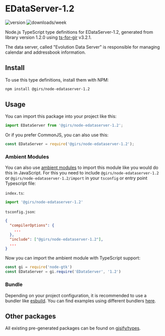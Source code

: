 
# EDataServer-1.2

![version](https://img.shields.io/npm/v/@girs/node-edataserver-1.2)
![downloads/week](https://img.shields.io/npm/dw/@girs/node-edataserver-1.2)


Node.js TypeScript type definitions for EDataServer-1.2, generated from library version 1.2.0 using [ts-for-gir](https://github.com/gjsify/ts-for-gir) v3.2.1.

The data server, called "Evolution Data Server" is responsible for managing calendar and addressbook information.

## Install

To use this type definitions, install them with NPM:
```bash
npm install @girs/node-edataserver-1.2
```

## Usage

You can import this package into your project like this:
```ts
import EDataServer from '@girs/node-edataserver-1.2';
```

Or if you prefer CommonJS, you can also use this:
```ts
const EDataServer = require('@girs/node-edataserver-1.2');
```

### Ambient Modules

You can also use [ambient modules](https://github.com/gjsify/ts-for-gir/tree/main/packages/cli#ambient-modules) to import this module like you would do this in JavaScript.
For this you need to include `@girs/node-edataserver-1.2` or `@girs/node-edataserver-1.2/import` in your `tsconfig` or entry point Typescript file:

`index.ts`:
```ts
import '@girs/node-edataserver-1.2'
```

`tsconfig.json`:
```json
{
  "compilerOptions": {
    ...
  },
  "include": ["@girs/node-edataserver-1.2"],
  ...
}
```

Now you can import the ambient module with TypeScript support: 

```ts
const gi = require('node-gtk')
const EDataServer = gi.require('EDataServer', '1.2')
```


### Bundle

Depending on your project configuration, it is recommended to use a bundler like [esbuild](https://esbuild.github.io/). You can find examples using different bundlers [here](https://github.com/gjsify/ts-for-gir/tree/main/examples).

## Other packages

All existing pre-generated packages can be found on [gjsify/types](https://github.com/gjsify/types).

